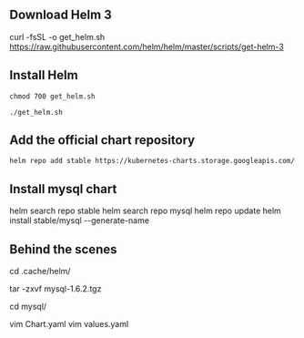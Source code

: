 ## Download Helm 3

  curl -fsSL -o get_helm.sh https://raw.githubusercontent.com/helm/helm/master/scripts/get-helm-3

## Install Helm

    chmod 700 get_helm.sh

    ./get_helm.sh


## Add the official chart repository

	helm repo add stable https://kubernetes-charts.storage.googleapis.com/
 
## Install mysql chart

  helm search repo stable
  helm search repo mysql
  helm repo update
  helm install stable/mysql --generate-name
  
  
## Behind the scenes 

  cd .cache/helm/

  tar -zxvf mysql-1.6.2.tgz

  cd mysql/

  vim Chart.yaml
  vim values.yaml


